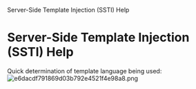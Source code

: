 Server-Side Template Injection (SSTI) Help

# Server-Side Template Injection (SSTI) Help

Quick determination of template language being used:
![e6dacdf791869d03b792e4521f4e98a8.png](6d8a648bf1a84fd3a0aeb3b9a8685ed0.png)